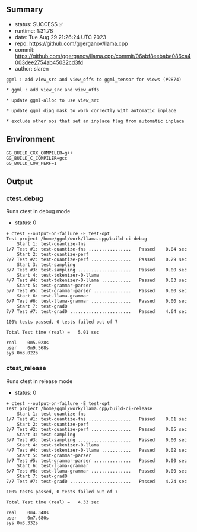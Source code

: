 ## Summary

- status:  SUCCESS ✅
- runtime: 1:31.78
- date:    Tue Aug 29 21:26:24 UTC 2023
- repo:    https://github.com/ggerganov/llama.cpp
- commit:  https://github.com/ggerganov/llama.cpp/commit/06abf8eebabe086ca4003dee2754ab45032cd3fd
- author:  slaren
```
ggml : add view_src and view_offs to ggml_tensor for views (#2874)

* ggml : add view_src and view_offs

* update ggml-alloc to use view_src

* update ggml_diag_mask to work correctly with automatic inplace

* exclude other ops that set an inplace flag from automatic inplace
```

## Environment

```
GG_BUILD_CXX_COMPILER=g++
GG_BUILD_C_COMPILER=gcc
GG_BUILD_LOW_PERF=1
```

## Output

### ctest_debug

Runs ctest in debug mode
- status: 0
```
+ ctest --output-on-failure -E test-opt
Test project /home/ggml/work/llama.cpp/build-ci-debug
    Start 1: test-quantize-fns
1/7 Test #1: test-quantize-fns ................   Passed    0.04 sec
    Start 2: test-quantize-perf
2/7 Test #2: test-quantize-perf ...............   Passed    0.29 sec
    Start 3: test-sampling
3/7 Test #3: test-sampling ....................   Passed    0.00 sec
    Start 4: test-tokenizer-0-llama
4/7 Test #4: test-tokenizer-0-llama ...........   Passed    0.03 sec
    Start 5: test-grammar-parser
5/7 Test #5: test-grammar-parser ..............   Passed    0.00 sec
    Start 6: test-llama-grammar
6/7 Test #6: test-llama-grammar ...............   Passed    0.00 sec
    Start 7: test-grad0
7/7 Test #7: test-grad0 .......................   Passed    4.64 sec

100% tests passed, 0 tests failed out of 7

Total Test time (real) =   5.01 sec

real	0m5.028s
user	0m9.568s
sys	0m3.022s
```

### ctest_release

Runs ctest in release mode
- status: 0
```
+ ctest --output-on-failure -E test-opt
Test project /home/ggml/work/llama.cpp/build-ci-release
    Start 1: test-quantize-fns
1/7 Test #1: test-quantize-fns ................   Passed    0.01 sec
    Start 2: test-quantize-perf
2/7 Test #2: test-quantize-perf ...............   Passed    0.05 sec
    Start 3: test-sampling
3/7 Test #3: test-sampling ....................   Passed    0.00 sec
    Start 4: test-tokenizer-0-llama
4/7 Test #4: test-tokenizer-0-llama ...........   Passed    0.02 sec
    Start 5: test-grammar-parser
5/7 Test #5: test-grammar-parser ..............   Passed    0.00 sec
    Start 6: test-llama-grammar
6/7 Test #6: test-llama-grammar ...............   Passed    0.00 sec
    Start 7: test-grad0
7/7 Test #7: test-grad0 .......................   Passed    4.24 sec

100% tests passed, 0 tests failed out of 7

Total Test time (real) =   4.33 sec

real	0m4.348s
user	0m7.680s
sys	0m3.332s
```
